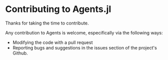# Contributing to Agents.jl

Thanks for taking the time to contribute.

Any contribution to Agents is welcome, especifically via the following ways:

  * Modifying the code with a pull request
  * Reporting bugs and suggestions in the issues section of the project's Github.
